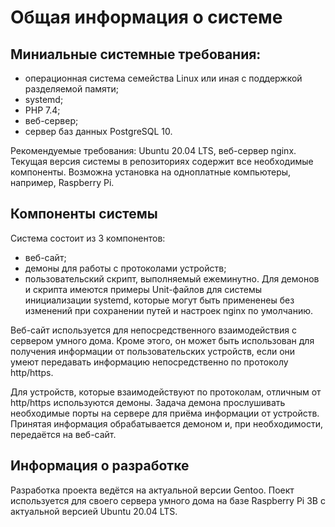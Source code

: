 # Общая информация о системе

## Миниальные системные требования:
- операционная система семейства Linux или иная с поддержкой разделяемой памяти;
- systemd;
- PHP 7.4;
- веб-сервер;
- сервер баз данных PostgreSQL 10.

Рекомендуемые требования: Ubuntu 20.04 LTS, веб-сервер nginx. Текущая версия системы в репозиториях содержит все необходимые компоненты. Возможна установка на одноплатные компьютеры, например, Raspberry Pi.

## Компоненты системы
Система состоит из 3 компонентов:
- веб-сайт;
- демоны для работы с протоколами устройств;
- пользовательский скрипт, выполняемый ежеминутно.
Для демонов и скрипта имеются примеры Unit-файлов для системы инициализации systemd, которые могут быть примененеы без изменений при сохранении путей и настроек nginx по умолчанию.

Веб-сайт используется для непосредственного взаимодействия с сервером умного дома. Кроме этого, он может быть использован для получения информации от пользовательских устройств, если они умеют передавать информацию непосредственно по протоколу http/https.

Для устройств, которые взаимодействуют по протоколам, отличным от http/https используются демоны. Задача демона прослушивать необходимые порты на сервере для приёма информации от устройств. Принятая информация обрабатывается демоном и, при необходимости, передаётся на веб-сайт.

## Информация о разработке
Разработка проекта ведётся на актуальной версии Gentoo. Поект используется для своего сервера умного дома на базе Raspberry Pi 3B с актуальной версией Ubuntu 20.04 LTS.